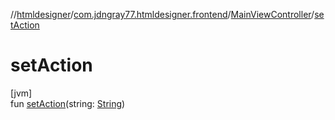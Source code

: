 //[htmldesigner](../../../index.md)/[com.jdngray77.htmldesigner.frontend](../index.md)/[MainViewController](index.md)/[setAction](set-action.md)

# setAction

[jvm]\
fun [setAction](set-action.md)(string: [String](https://kotlinlang.org/api/latest/jvm/stdlib/kotlin/-string/index.html))

